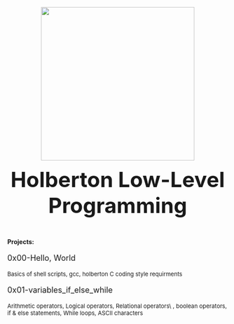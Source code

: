 <p align="center">
  <img src="https://www.holbertonschool.com/assets/holberton-logo-1cc451260ca3cd297def53f2250a9794810667c7ca7b5fa5879a569a457bf16f.png" width="350\
"/>
<br>
<font size="8"><b><p align="center">Holberton Low-Level Programming</p></b></font>
<br>
<p align="left" font-size="6"><b>Projects:</b></font></p>
<font size="4"><p align="left">0x00-Hello, World</p></font>
<font size="2"><p align="left">Basics of shell scripts, gcc, holberton C coding style requirments</p></font>
<font size="4"><p align="left">0x01-variables_if_else_while</p></font>
<font size="2"><p align="left">Arithmetic operators, Logical operators, Relational operators\
, boolean operators, if & else statements, While loops, ASCII characters</p></font>
